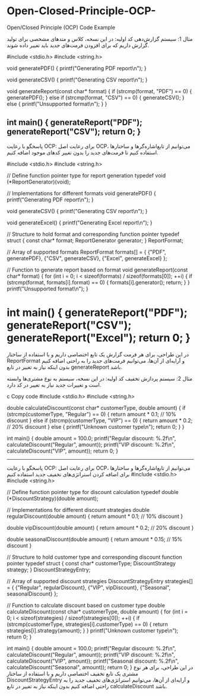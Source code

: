 # Open-Closed-Principle-OCP-
Open/Closed Principle (OCP) Code Example 



مثال 1: سیستم گزارش‌دهی
کد اولیه:
در این نسخه، کلاس و متدهای مشخصی برای تولید گزارش داریم که برای افزودن فرمت‌های جدید باید تغییر داده شوند.

#include <stdio.h>
#include <string.h>

void generatePDF() {
    printf("Generating PDF report\n");
}

void generateCSV() {
    printf("Generating CSV report\n");
}

void generateReport(const char* format) {
    if (strcmp(format, "PDF") == 0) {
        generatePDF();
    } else if (strcmp(format, "CSV") == 0) {
        generateCSV();
    } else {
        printf("Unsupported format\n");
    }
}

int main() {
    generateReport("PDF");
    generateReport("CSV");
    return 0;
}
---------------------------------------------------------------------------------------------------------------------------


پاسخگو با رعایت OCP:
برای رعایت اصل OCP، می‌توانیم از تابع‌اشاره‌گرها و ساختارها استفاده کنیم تا فرمت‌های جدید را بدون تغییر کدهای موجود اضافه کنیم.


#include <stdio.h>
#include <string.h>

// Define function pointer type for report generation
typedef void (*ReportGenerator)(void);

// Implementations for different formats
void generatePDF() {
    printf("Generating PDF report\n");
}

void generateCSV() {
    printf("Generating CSV report\n");
}

void generateExcel() {
    printf("Generating Excel report\n");
}

// Structure to hold format and corresponding function pointer
typedef struct {
    const char* format;
    ReportGenerator generator;
} ReportFormat;

// Array of supported formats
ReportFormat formats[] = {
    {"PDF", generatePDF},
    {"CSV", generateCSV},
    {"Excel", generateExcel}
};

// Function to generate report based on format
void generateReport(const char* format) {
    for (int i = 0; i < sizeof(formats) / sizeof(formats[0]); ++i) {
        if (strcmp(format, formats[i].format) == 0) {
            formats[i].generator();
            return;
        }
    }
    printf("Unsupported format\n");
}

int main() {
    generateReport("PDF");
    generateReport("CSV");
    generateReport("Excel");
    return 0;
}
=======================================================================================================================


در این طراحی، برای هر فرمت گزارش یک تابع اختصاصی داریم و با استفاده از ساختار ReportFormat و آرایه‌ای از آن‌ها، می‌توانیم فرمت‌های جدید را به راحتی اضافه کنیم بدون اینکه نیاز به تغییر در تابع generateReport باشد.

مثال 2: سیستم پردازش تخفیف
کد اولیه:
در این نسخه، سیستم به نوع مشتری‌ها وابسته است و تغییرات جدید نیاز به تغییر در کد دارد.

c
Copy code
#include <stdio.h>
#include <string.h>

double calculateDiscount(const char* customerType, double amount) {
    if (strcmp(customerType, "Regular") == 0) {
        return amount * 0.1; // 10% discount
    } else if (strcmp(customerType, "VIP") == 0) {
        return amount * 0.2; // 20% discount
    } else {
        printf("Unknown customer type\n");
        return 0;
    }
}

int main() {
    double amount = 100.0;
    printf("Regular discount: %.2f\n", calculateDiscount("Regular", amount));
    printf("VIP discount: %.2f\n", calculateDiscount("VIP", amount));
    return 0;
}

---------------------------------------------------------------------------------------------------------------------------
پاسخگو با رعایت OCP:
برای رعایت اصل OCP، می‌توانیم از تابع‌اشاره‌گرها و ساختارها برای اضافه کردن استراتژی‌های تخفیف جدید استفاده کنیم
#include <stdio.h>
#include <string.h>

// Define function pointer type for discount calculation
typedef double (*DiscountStrategy)(double amount);

// Implementations for different discount strategies
double regularDiscount(double amount) {
    return amount * 0.1; // 10% discount
}

double vipDiscount(double amount) {
    return amount * 0.2; // 20% discount
}

double seasonalDiscount(double amount) {
    return amount * 0.15; // 15% discount
}

// Structure to hold customer type and corresponding discount function pointer
typedef struct {
    const char* customerType;
    DiscountStrategy strategy;
} DiscountStrategyEntry;

// Array of supported discount strategies
DiscountStrategyEntry strategies[] = {
    {"Regular", regularDiscount},
    {"VIP", vipDiscount},
    {"Seasonal", seasonalDiscount}
};

// Function to calculate discount based on customer type
double calculateDiscount(const char* customerType, double amount) {
    for (int i = 0; i < sizeof(strategies) / sizeof(strategies[0]); ++i) {
        if (strcmp(customerType, strategies[i].customerType) == 0) {
            return strategies[i].strategy(amount);
        }
    }
    printf("Unknown customer type\n");
    return 0;
}

int main() {
    double amount = 100.0;
    printf("Regular discount: %.2f\n", calculateDiscount("Regular", amount));
    printf("VIP discount: %.2f\n", calculateDiscount("VIP", amount));
    printf("Seasonal discount: %.2f\n", calculateDiscount("Seasonal", amount));
    return 0;
}
در این طراحی، برای هر نوع مشتری یک تابع تخفیف اختصاصی داریم و با استفاده از ساختار DiscountStrategyEntry و آرایه‌ای از آن‌ها، می‌توانیم استراتژی‌های تخفیف جدید را به راحتی اضافه کنیم بدون اینکه نیاز به تغییر در تابع calculateDiscount باشد.
